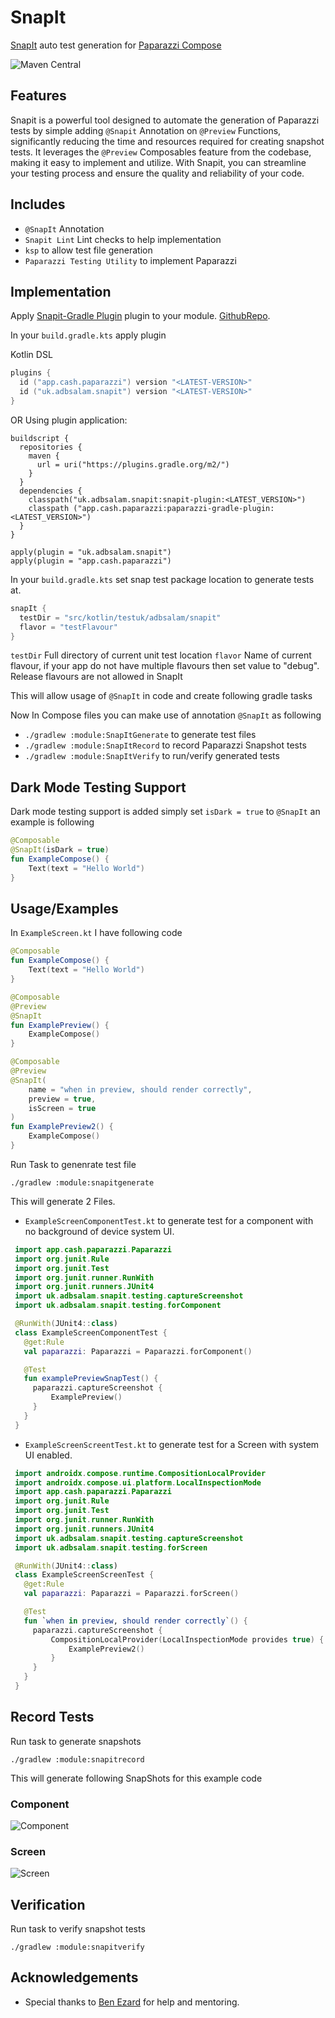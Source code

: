 
# SnapIt

[SnapIt](https://central.sonatype.com/namespace/uk.adbsalam.snapit) auto test generation for [Paparazzi Compose](https://github.com/cashapp/paparazzi)


![Maven Central](https://img.shields.io/badge/maven_central-1.0.3-blue)

## Features

Snapit is a powerful tool designed to automate the generation of Paparazzi tests by simple adding ```@Snapit``` Annotation on ```@Preview``` Functions, significantly reducing the time and resources required for creating snapshot tests. It leverages the ```@Preview``` Composables feature from the codebase, making it easy to implement and utilize. With Snapit, you can streamline your testing process and ensure the quality and reliability of your code.

## Includes
- ```@SnapIt``` Annotation
- ```Snapit Lint``` Lint checks to help implementation
- ```ksp``` to allow test file generation
- ```Paparazzi Testing Utility``` to implement Paparazzi 


## Implementation

Apply [Snapit-Gradle Plugin](https://plugins.gradle.org/plugin/uk.adbsalam.snapit) plugin to your module. [GithubRepo](https://github.com/MuhammadAbdulSalam/snapit-plugin).

In your ```build.gradle.kts``` apply plugin

Kotlin DSL

```kotlin
plugins {
  id ("app.cash.paparazzi") version "<LATEST-VERSION>"
  id ("uk.adbsalam.snapit") version "<LATEST-VERSION>"
}
```

OR Using plugin application:

```
buildscript {
  repositories {
    maven {
      url = uri("https://plugins.gradle.org/m2/")
    }
  }
  dependencies {
    classpath("uk.adbsalam.snapit:snapit-plugin:<LATEST_VERSION>")
    classpath ("app.cash.paparazzi:paparazzi-gradle-plugin:<LATEST_VERSION>")
  }
}

apply(plugin = "uk.adbsalam.snapit")
apply(plugin = "app.cash.paparazzi")

```


In your ```build.gradle.kts``` set snap test package location to generate tests at.
```kotlin
snapIt {
  testDir = "src/kotlin/testuk/adbsalam/snapit"
  flavor = "testFlavour" 
}
```

``testDir`` Full directory of current unit test location
```flavor``` Name of current flavour, if your app do not have multiple flavours then set value to "debug". Release flavours are not allowed in SnapIt

This will allow usage of ```@SnapIt``` in code and create following gradle tasks

Now In Compose files you can make use of annotation ```@SnapIt``` as following

- ```./gradlew :module:SnapItGenerate``` to generate test files
- ```./gradlew :module:SnapItRecord``` to record Paparazzi Snapshot tests
- ```./gradlew :module:SnapItVerify``` to run/verify generated tests

## Dark Mode Testing Support
Dark mode testing support is added simply set ```isDark = true``` to ```@SnapIt``` an example is following

```kotlin
@Composable
@SnapIt(isDark = true)
fun ExampleCompose() {
    Text(text = "Hello World")
}
```

## Usage/Examples

In ```ExampleScreen.kt``` I have following code

```kotlin
@Composable
fun ExampleCompose() {
    Text(text = "Hello World")
}

@Composable
@Preview
@SnapIt
fun ExamplePreview() {
    ExampleCompose()
}

@Composable
@Preview
@SnapIt(
    name = "when in preview, should render correctly",
    preview = true,
    isScreen = true
)
fun ExamplePreview2() {
    ExampleCompose()
}
```
Run Task to genenrate test file

```./gradlew :module:snapitgenerate```

This will generate 2 Files.
- ```ExampleScreenComponentTest.kt``` to generate test for a component with no
  background of device system UI.
```kotlin
 import app.cash.paparazzi.Paparazzi
 import org.junit.Rule
 import org.junit.Test
 import org.junit.runner.RunWith
 import org.junit.runners.JUnit4
 import uk.adbsalam.snapit.testing.captureScreenshot
 import uk.adbsalam.snapit.testing.forComponent

 @RunWith(JUnit4::class)
 class ExampleScreenComponentTest {
   @get:Rule
   val paparazzi: Paparazzi = Paparazzi.forComponent()

   @Test
   fun examplePreviewSnapTest() {
     paparazzi.captureScreenshot {
         ExamplePreview()
     }
   }
 }
```

- ```ExampleScreenScreentTest.kt``` to generate test for a Screen with system UI enabled.
```kotlin 
 import androidx.compose.runtime.CompositionLocalProvider
 import androidx.compose.ui.platform.LocalInspectionMode
 import app.cash.paparazzi.Paparazzi
 import org.junit.Rule
 import org.junit.Test
 import org.junit.runner.RunWith
 import org.junit.runners.JUnit4
 import uk.adbsalam.snapit.testing.captureScreenshot
 import uk.adbsalam.snapit.testing.forScreen

 @RunWith(JUnit4::class)
 class ExampleScreenScreenTest {
   @get:Rule
   val paparazzi: Paparazzi = Paparazzi.forScreen()

   @Test
   fun `when in preview, should render correctly`() {
     paparazzi.captureScreenshot {
         CompositionLocalProvider(LocalInspectionMode provides true) {
             ExamplePreview2()
         }
     }
   }
 }
```

## Record Tests 

Run task to generate snapshots
```
./gradlew :module:snapitrecord
```

This will generate following SnapShots for this example code

### Component
![Component](https://github.com/MuhammadAbdulSalam/snapit/blob/develop/sample/src/test/snapshots/images/uk.adbsalam.snapit.sample_ExampleScreenComponentTest_examplePreviewSnapTest.png)


### Screen
![Screen](https://github.com/MuhammadAbdulSalam/snapit/blob/develop/sample/src/test/snapshots/images/uk.adbsalam.snapit.sample_ExampleScreenScreenTest_when%20in%20preview%2C%20should%20render%20correctly.png)


## Verification
Run task to verify snapshot tests
```
./gradlew :module:snapitverify
```


## Acknowledgements

- Special thanks to [Ben Ezard](https://github.com/Ezard) for help and mentoring.

